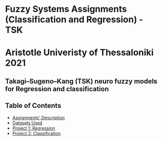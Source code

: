 # Fuzzy Systems Assignments (Classification and Regression) - TSK
# Aristotle Univeristy of Thessaloniki 2021
## Takagi–Sugeno–Kang (TSK) neuro fuzzy models for Regression and classification

## Table of Contents
- [Assignments' Description](./Assignments_Description)
- [Datasets Used](./Datasets)
- [Project 1: Regression](./Project1_Regression/)
- [Project 2: Classification](./Project2_Classification/)
